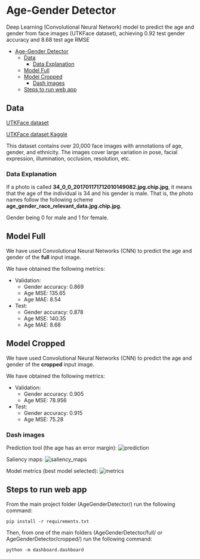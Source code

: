 #  Age-Gender Detector

Deep Learning (Convolutional Neural Network) model to predict the age and gender from face images (UTKFace dataset), achieving 0.92 test gender accuracy and 8.68 test age RMSE

- [Age-Gender Detector](#age-gender-detector)
  - [Data](#data)
    - [Data Explanation](#data-explanation)
  - [Model Full](#model-full)
  - [Model Cropped](#model-cropped)
    - [Dash images](#dash-images)
  - [Steps to run web app](#steps-to-run-web-app)
  

## Data

[UTKFace dataset](https://susanqq.github.io/UTKFace/)

[UTKFace dataset Kaggle](https://www.kaggle.com/jangedoo/utkface-new)

This dataset contains over 20,000 face images with annotations of
age, gender, and ethnicity. The images cover large variation in pose, facial expression, 
illumination, occlusion, resolution, etc.

### Data Explanation

If a photo is called __34_0_0_201701171712010149082.jpg.chip.jpg__, it means that the age of the individual is 34 and his gender is male. 
That is, the photo names follow the following scheme __age_gender_race_relevant_data.jpg.chip.jpg__.

Gender being 0 for male and 1 for female.


## Model Full

We have used Convolutional Neural Networks (CNN) to predict the age and gender of the **full** input image.

We have obtained the following metrics:
- Validation:
  - Gender accuracy: 0.869
  - Age MSE: 135.65
  - Age MAE: 8.54
- Test:
  - Gender accuracy: 0.878
  - Age MSE: 140.35
  - Age MAE: 8.68


## Model Cropped

We have used Convolutional Neural Networks (CNN) to predict the age and gender of the **cropped** input image.

We have obtained the following metrics:
- Validation:
  - Gender accuracy: 0.905
  - Age MSE: 78.956
- Test:
  - Gender accuracy: 0.915
  - Age MSE: 75.28

### Dash images

Prediction tool (the age has an error margin):
![prediction](cropped/example_imgs/prediction.png)

Saliency maps:
![saliency_maps](cropped/example_imgs/saliency_maps.png)

Model metrics (best model selected):
![metrics](cropped/example_imgs/metrics.png)

## Steps to run web app

From the main project folder (AgeGenderDetector/) run the following command:

```shell
pip install -r requirements.txt
```

Then, from one of the main folders (AgeGenderDetector/full/ or AgeGenderDetector/cropped/) run the following command:

```shell
python -m dashboard.dashboard
```




